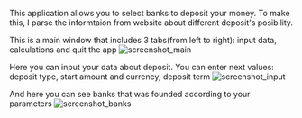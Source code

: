 This application allows you to select banks to deposit your money. To make this, I parse the informtaion from website about different deposit's posibility.

This is a main window that includes 3 tabs(from left to right): input data, calculations and quit the app
![screenshot_main](https://user-images.githubusercontent.com/50101678/167800483-3a8e60cf-5f7c-495c-80e2-a67e58c7b84a.png)

Here you can input your data about deposit. You can enter next values: deposit type, start amount and currency, deposit term
![screenshot_input](https://user-images.githubusercontent.com/50101678/167800623-c1a98d96-9b27-497c-9cc6-f20bfdcbea34.png)

And here you can see banks that was founded according to your parameters
![screenshot_banks](https://user-images.githubusercontent.com/50101678/167800643-6b84c9ee-8bdb-4e64-940d-c5eacd86cc28.png)

